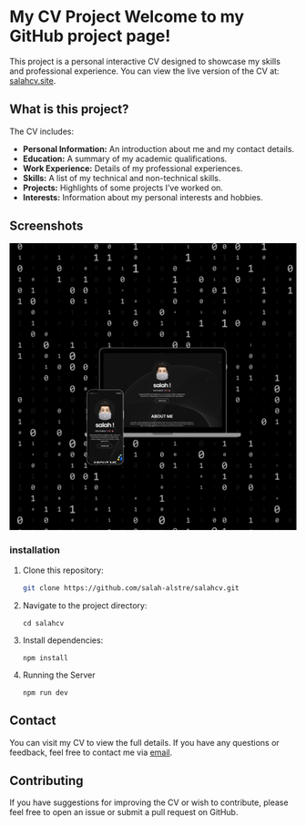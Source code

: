 # My CV Project Welcome to my GitHub project page!

This project is a personal interactive CV designed to showcase my skills and professional experience. You can view the live version of the CV at: [salahcv.site](https://salahcv.site).
## What is this project?

The CV includes:

- **Personal Information:** An introduction about me and my contact details.
- **Education:** A summary of my academic qualifications.
- **Work Experience:** Details of my professional experiences.
- **Skills:** A list of my technical and non-technical skills.
- **Projects:** Highlights of some projects I’ve worked on.
- **Interests:** Information about my personal interests and hobbies.

## Screenshots
![CV Image](https://github.com/salah-alstre/salahcv/blob/main/public/My%20App.jpg)
### installation 

1. Clone this repository:
   ```bash
   git clone https://github.com/salah-alstre/salahcv.git

2. Navigate to the project directory:

       cd salahcv

3. Install dependencies:

       npm install

4. Running the Server


       npm run dev 


## Contact
You can visit my CV to view the full details. If you have any questions or feedback, feel free to contact me via [email](mailto:error.salah59@gmail.com).


## Contributing

If you have suggestions for improving the CV or wish to contribute, please feel free to open an issue or submit a pull request on GitHub.
